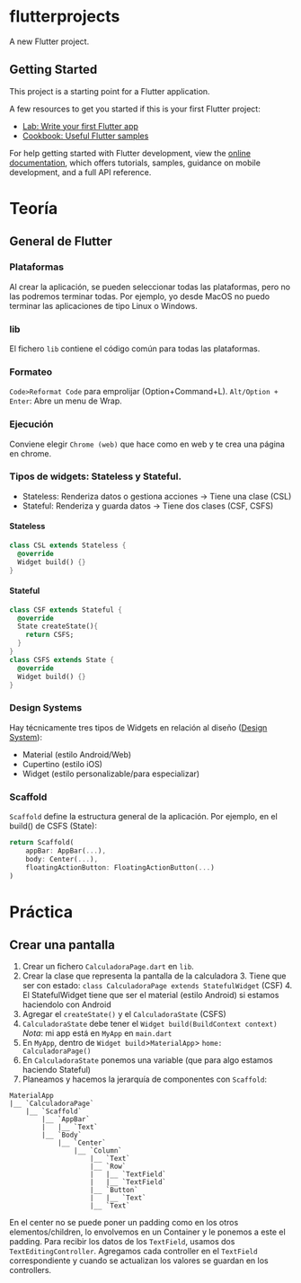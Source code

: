 # flutterprojects

A new Flutter project.

## Getting Started

This project is a starting point for a Flutter application.

A few resources to get you started if this is your first Flutter project:

- [Lab: Write your first Flutter app](https://docs.flutter.dev/get-started/codelab)
- [Cookbook: Useful Flutter samples](https://docs.flutter.dev/cookbook)

For help getting started with Flutter development, view the
[online documentation](https://docs.flutter.dev/), which offers tutorials,
samples, guidance on mobile development, and a full API reference.

# Teoría
## General de Flutter
### Plataformas
Al crear la aplicación, se pueden seleccionar todas las plataformas, pero no las podremos terminar todas.
Por ejemplo, yo desde MacOS no puedo terminar las aplicaciones de tipo Linux o Windows.
### lib
El fichero `lib` contiene el código común para todas las plataformas.
### Formateo
`Code>Reformat Code` para emprolijar (Option+Command+L).
`Alt/Option + Enter`: Abre un menu de Wrap.
### Ejecución
Conviene elegir `Chrome (web)` que hace como en web y te crea una página en chrome.
### Tipos de widgets: Stateless y Stateful.
- Stateless: Renderiza datos o gestiona acciones -> Tiene una clase (CSL)
- Stateful: Renderiza y guarda datos -> Tiene dos clases (CSF, CSFS)

#### Stateless
```dart
class CSL extends Stateless {
  @override
  Widget build() {}
}
```

#### Stateful
```dart
class CSF extends Stateful {
  @override
  State createState(){
    return CSFS;
  }
}
class CSFS extends State {
  @override
  Widget build() {}
}
```
### Design Systems
Hay técnicamente tres tipos de Widgets en relación al diseño ([Design System](https://docs.flutter.dev/ui/widgets)):
- Material (estilo Android/Web)
- Cupertino (estilo iOS)
- Widget (estilo personalizable/para especializar)
### Scaffold
`Scaffold` define la estructura general de la aplicación.
Por ejemplo, en el build() de CSFS (State):
```dart
return Scaffold(
    appBar: AppBar(...),
    body: Center(...),
    floatingActionButton: FloatingActionButton(...)
)
```

# Práctica
## Crear una pantalla
1. Crear un fichero `CalculadoraPage.dart` en `lib`.
2. Crear la clase que representa la pantalla de la calculadora
   3. Tiene que ser con estado: `class CalculadoraPage extends StatefulWidget` (CSF)
   4. El StatefulWidget tiene que ser el material (estilo Android) si estamos haciendolo con Android
5. Agregar el `createState()` y el `CalculadoraState` (CSFS)
6. `CalculadoraState` debe tener el `Widget build(BuildContext context)`
_Nota_: mi app está en `MyApp` en `main.dart`
7. En `MyApp`, dentro de `Widget build`>`MaterialApp`> `home: CalculadoraPage()`
8. En `CalculadoraState` ponemos una variable (que para algo estamos haciendo Stateful)
9. Planeamos y hacemos la jerarquía de componentes con `Scaffold`:

```
MaterialApp
|__ `CalculadoraPage`
    |__ `Scaffold`
        |__ `AppBar`
        |   |__ `Text`
        |__ `Body`
            |__ `Center`
                |__ `Column`
                    |__ `Text`
                    |__ `Row`
                    |   |__ `TextField`
                    |   |__ `TextField`
                    |__ `Button`
                    |   |__ `Text`
                    |__ `Text`
```

En el center no se puede poner un padding como en los otros elementos/children, lo envolvemos en un Container y le ponemos a este el padding.
Para recibir los datos de los `TextField`, usamos dos `TextEditingController`. Agregamos cada controller en el `TextField` correspondiente y cuando se actualizan los valores se guardan en los controllers.